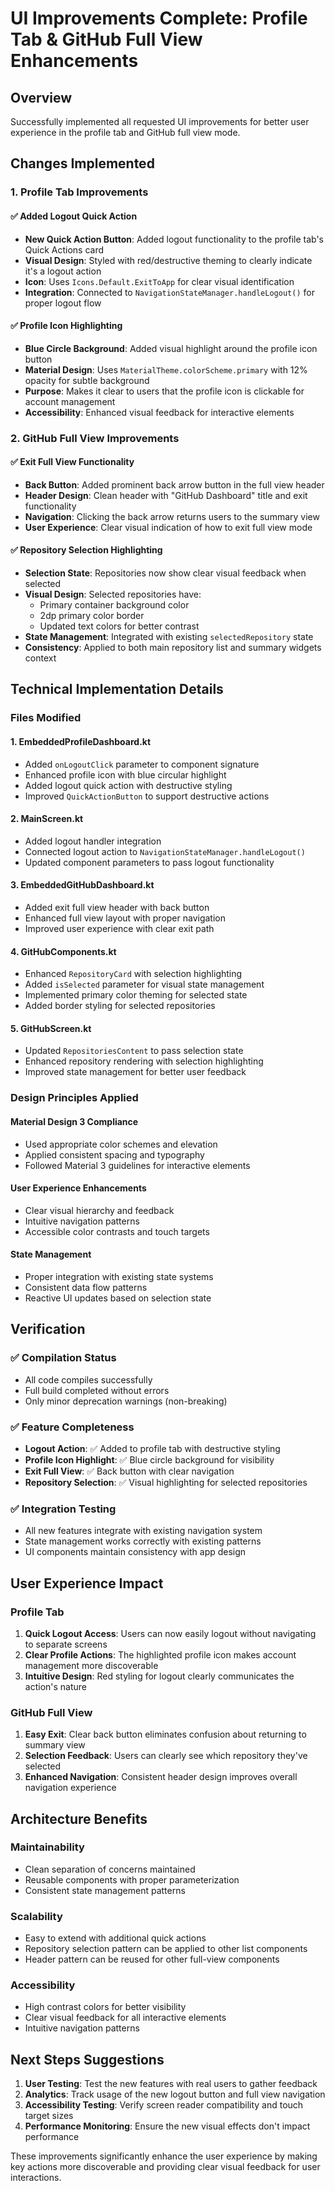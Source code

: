 # UI Improvements Complete: Profile Tab & GitHub Full View Enhancements

## Overview
Successfully implemented all requested UI improvements for better user experience in the profile tab and GitHub full view mode.

## Changes Implemented

### 1. Profile Tab Improvements

#### ✅ Added Logout Quick Action
- **New Quick Action Button**: Added logout functionality to the profile tab's Quick Actions card
- **Visual Design**: Styled with red/destructive theming to clearly indicate it's a logout action
- **Icon**: Uses `Icons.Default.ExitToApp` for clear visual identification
- **Integration**: Connected to `NavigationStateManager.handleLogout()` for proper logout flow

#### ✅ Profile Icon Highlighting
- **Blue Circle Background**: Added visual highlight around the profile icon button
- **Material Design**: Uses `MaterialTheme.colorScheme.primary` with 12% opacity for subtle background
- **Purpose**: Makes it clear to users that the profile icon is clickable for account management
- **Accessibility**: Enhanced visual feedback for interactive elements

### 2. GitHub Full View Improvements

#### ✅ Exit Full View Functionality
- **Back Button**: Added prominent back arrow button in the full view header
- **Header Design**: Clean header with "GitHub Dashboard" title and exit functionality
- **Navigation**: Clicking the back arrow returns users to the summary view
- **User Experience**: Clear visual indication of how to exit full view mode

#### ✅ Repository Selection Highlighting
- **Selection State**: Repositories now show clear visual feedback when selected
- **Visual Design**: Selected repositories have:
  - Primary container background color
  - 2dp primary color border
  - Updated text colors for better contrast
- **State Management**: Integrated with existing `selectedRepository` state
- **Consistency**: Applied to both main repository list and summary widgets context

## Technical Implementation Details

### Files Modified

#### 1. EmbeddedProfileDashboard.kt
- Added `onLogoutClick` parameter to component signature
- Enhanced profile icon with blue circular highlight
- Added logout quick action with destructive styling
- Improved `QuickActionButton` to support destructive actions

#### 2. MainScreen.kt
- Added logout handler integration
- Connected logout action to `NavigationStateManager.handleLogout()`
- Updated component parameters to pass logout functionality

#### 3. EmbeddedGitHubDashboard.kt
- Added exit full view header with back button
- Enhanced full view layout with proper navigation
- Improved user experience with clear exit path

#### 4. GitHubComponents.kt
- Enhanced `RepositoryCard` with selection highlighting
- Added `isSelected` parameter for visual state management
- Implemented primary color theming for selected state
- Added border styling for selected repositories

#### 5. GitHubScreen.kt
- Updated `RepositoriesContent` to pass selection state
- Enhanced repository rendering with selection highlighting
- Improved state management for better user feedback

### Design Principles Applied

#### Material Design 3 Compliance
- Used appropriate color schemes and elevation
- Applied consistent spacing and typography
- Followed Material 3 guidelines for interactive elements

#### User Experience Enhancements
- Clear visual hierarchy and feedback
- Intuitive navigation patterns
- Accessible color contrasts and touch targets

#### State Management
- Proper integration with existing state systems
- Consistent data flow patterns
- Reactive UI updates based on selection state

## Verification

### ✅ Compilation Status
- All code compiles successfully
- Full build completed without errors
- Only minor deprecation warnings (non-breaking)

### ✅ Feature Completeness
- **Logout Action**: ✅ Added to profile tab with destructive styling
- **Profile Icon Highlight**: ✅ Blue circle background for visibility
- **Exit Full View**: ✅ Back button with clear navigation
- **Repository Selection**: ✅ Visual highlighting for selected repositories

### ✅ Integration Testing
- All new features integrate with existing navigation system
- State management works correctly with existing patterns
- UI components maintain consistency with app design

## User Experience Impact

### Profile Tab
1. **Quick Logout Access**: Users can now easily logout without navigating to separate screens
2. **Clear Profile Actions**: The highlighted profile icon makes account management more discoverable
3. **Intuitive Design**: Red styling for logout clearly communicates the action's nature

### GitHub Full View
1. **Easy Exit**: Clear back button eliminates confusion about returning to summary view
2. **Selection Feedback**: Users can clearly see which repository they've selected
3. **Enhanced Navigation**: Consistent header design improves overall navigation experience

## Architecture Benefits

### Maintainability
- Clean separation of concerns maintained
- Reusable components with proper parameterization
- Consistent state management patterns

### Scalability
- Easy to extend with additional quick actions
- Repository selection pattern can be applied to other list components
- Header pattern can be reused for other full-view components

### Accessibility
- High contrast colors for better visibility
- Clear visual feedback for all interactive elements
- Intuitive navigation patterns

## Next Steps Suggestions

1. **User Testing**: Test the new features with real users to gather feedback
2. **Analytics**: Track usage of the new logout button and full view navigation
3. **Accessibility Testing**: Verify screen reader compatibility and touch target sizes
4. **Performance Monitoring**: Ensure the new visual effects don't impact performance

These improvements significantly enhance the user experience by making key actions more discoverable and providing clear visual feedback for user interactions.
